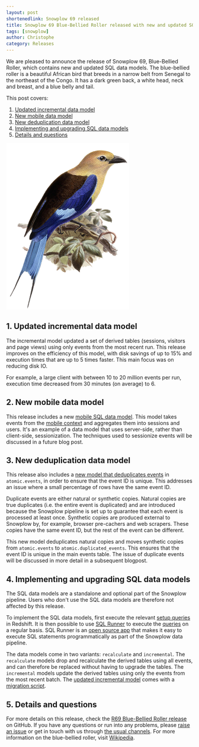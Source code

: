 ```yaml
---
layout: post
shortenedlink: Snowplow 69 released
title: Snowplow 69 Blue-Bellied Roller released with new and updated SQL data models
tags: [snowplow]
author: Christophe
category: Releases
---
```


We are pleased to announce the release of Snowplow 69, Blue-Bellied Roller, which contains new and updated SQL data models. The blue-bellied roller is a beautiful African bird that breeds in a narrow belt from Senegal to the northeast of the Congo. It has a dark green back, a white head, neck and breast, and a blue belly and tail.

This post covers:

1. [Updated incremental data model](/blog/2015/07/16/snowplow-69-blue-bellied-roller-released#incremental)
2. [New mobile data model](/blog/2015/07/16/snowplow-69-blue-bellied-roller-released#mobile)
3. [New deduplication data model](/blog/2015/07/16/snowplow-69-blue-bellied-roller-released#deduplication)
4. [Implementing and upgrading SQL data models](/blog/2015/07/16/snowplow-69-blue-bellied-roller-released#upgrading)
5. [Details and questions](/blog/2015/07/16/snowplow-69-blue-bellied-roller-released#details)

<img src="/assets/img/blog/2015/07/R69-blue-bellied-roller.jpg" style="height: 450px; margin: 0 auto;" />

<!--more-->

<h2 id="incremental">1. Updated incremental data model</h2>

The incremental model updated a set of derived tables (sessions, visitors and page views) using only events from the most recent run. This release improves on the efficiency of this model, with disk savings of up to 15% and execution times that are up to 5 times faster. This main focus was on reducing disk IO.

For example, a large client with between 10 to 20 million events per run, execution time decreased from 30 minutes (on average) to 6.

<h2 id="mobile">2. New mobile data model</h2>

This release includes a new [mobile SQL data model](https://github.com/snowplow/snowplow/tree/master/5-data-modeling/sql-runner/redshift/sql/mobile-recalculate). This model takes events from the [mobile context](https://github.com/snowplow/snowplow/blob/master/4-storage/redshift-storage/sql/com.snowplowanalytics.snowplow/mobile_context_1.sql) and aggregates them into sessions and users. It's an example of a data model that uses server-side, rather than client-side, sessionization. The techniques used to sessionize events will be discussed in a future blog post.

<h2 id="deduplication">3. New deduplication data model</h2>

This release also includes a [new model that deduplicates events](https://github.com/snowplow/snowplow/tree/master/5-data-modeling/sql-runner/redshift/sql/deduplicate) in `atomic.events`, in order to ensure that the event ID is unique. This addresses an issue where a small percentage of rows have the same event ID.

Duplicate events are either natural or synthetic copies. Natural copies are true duplicates (i.e. the entire event is duplicated) and are introduced because the Snowplow pipeline is set up to guarantee that each event is processed at least once. Synthetic copies are produced external to Snowplow by, for example, browser pre-cachers and web scrapers. These copies have the same event ID, but the rest of the event can be different.

This new model deduplicates natural copies and moves synthetic copies from `atomic.events` to `atomic.duplicated_events`. This ensures that the event ID is unique in the main events table. The issue of duplicate events will be discussed in more detail in a subsequent blogpost.

<h2 id="upgrading">4. Implementing and upgrading SQL data models</h2>

The SQL data models are a standalone and optional part of the Snowplow pipeline. Users who don't use the SQL data models are therefore not affected by this release.

To implement the SQL data models, first execute the relevant [setup queries](https://github.com/snowplow/snowplow/tree/master/5-data-modeling/sql-runner/redshift/setup) in Redshift. It is then possible to use [SQL Runner](https://github.com/snowplow/sql-runner) to execute the [queries](https://github.com/snowplow/snowplow/tree/master/5-data-modeling/sql-runner/redshift/sql) on a regular basis. SQL Runner is an [open source app](https://github.com/snowplow/sql-runner) that makes it easy to execute SQL statements programmatically as part of the Snowplow data pipeline.

The data models come in two variants: `recalculate` and `incremental`. The `recalculate` models drop and recalculate the derived tables using all events, and can therefore be replaced without having to upgrade the tables. The `incremental` models update the derived tables using only the events from the most recent batch. The [updated incremental model](/blog/2015/07/16/snowplow-69-blue-bellied-roller-released#incremental) comes with a [migration script](https://github.com/snowplow/snowplow/blob/master/5-data-modeling/sql-runner/redshift/migration/web-incremental-1-to-2/migration.sql).

<h2 id="details">5. Details and questions</h2>

For more details on this release, check the [R69 Blue-Bellied Roller release][r69-release] on GitHub. If you have any questions or run into any problems, please [raise an issue][issues] or get in touch with us through [the usual channels][talk-to-us]. For more information on the blue-bellied roller, visit [Wikipedia](https://en.wikipedia.org/wiki/Blue-bellied_roller).


[r69-release]: https://github.com/snowplow/snowplow/releases/tag/r69-blue-bellied-roller

[issues]: https://github.com/snowplow/snowplow/issues
[talk-to-us]: https://github.com/snowplow/snowplow/wiki/Talk-to-us
